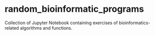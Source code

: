 # random_bioinformatic_programs
Collection of Jupyter Notebook containing exercises of bioinformatics-related algorithms and functions.
